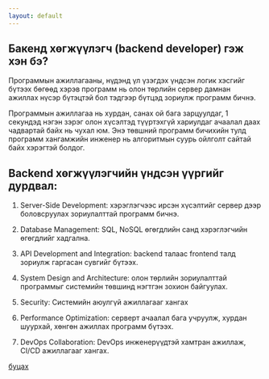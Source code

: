 ```yaml
---
layout: default
---
```

## Бакенд хөгжүүлэгч (backend developer) гэж хэн бэ?

Программын ажиллагааны, нүдэнд үл үзэгдэх үндсэн логик хэсгийг бүтээх бөгөөд хэрэв программ нь олон төрлийн сервер дамнан ажиллах нүсэр бүтэцтэй бол тэдгээр бүтцэд зориулж программ бичнэ. 

Программын ажиллагаа нь хурдан, санах ой бага зарцуулдаг, 1 секундэд нэгэн зэрэг олон хүсэлтэд түүртэхгүй хариулдаг ачаалал даах чадвартай байх нь чухал юм. Энэ төвшний программ бичихийн тулд программ хангамжийн инженер нь алгоритмын суурь ойлголт сайтай байх хэрэгтэй болдог.

## Backend хөгжүүлэгчийн үндсэн үүргийг дурдвал:

1. Server-Side Development: хэрэглэгчээс ирсэн хүсэлтийг сервер дээр боловсруулах зориулалттай программ бичнэ.

2. Database Management: SQL, NoSQL өгөгдлийн санд хэрэглэгчийн өгөгдлийг хадгална.

3. API Development and Integration: backend талаас frontend талд зориулж гаргасан сувгийг бүтээх.

4. System Design and Architecture: олон төрлийн зориулалттай программыг системийн төвшинд нэгтгэн зохион байгуулах.

5. Security: Системийн аюулгүй ажиллагааг хангах

6. Performance Optimization: серверт ачаалал бага учруулж, хурдан шуурхай, хөнгөн ажиллах программ бүтээх.

7. DevOps Collaboration: DevOps инженерүүдтэй хамтран ажиллаж, CI/CD ажиллагааг хангах.

[буцах](./)
